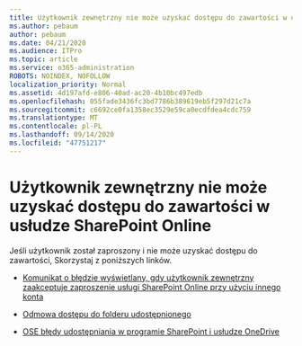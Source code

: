```yaml
---
title: Użytkownik zewnętrzny nie może uzyskać dostępu do zawartości w usłudze SharePoint Online
ms.author: pebaum
author: pebaum
ms.date: 04/21/2020
ms.audience: ITPro
ms.topic: article
ms.service: o365-administration
ROBOTS: NOINDEX, NOFOLLOW
localization_priority: Normal
ms.assetid: 4d197afd-e806-40ad-ac20-4b10bc497edb
ms.openlocfilehash: 055fade3436fc3bd7786b389619eb5f297d21c7a
ms.sourcegitcommit: c6692ce0fa1358ec3529e59ca0ecdfdea4cdc759
ms.translationtype: MT
ms.contentlocale: pl-PL
ms.lasthandoff: 09/14/2020
ms.locfileid: "47751217"
---
```

# <a name="external-user-is-unable-to-access-content-in-sharepoint-online"></a>Użytkownik zewnętrzny nie może uzyskać dostępu do zawartości w usłudze SharePoint Online

Jeśli użytkownik został zaproszony i nie może uzyskać dostępu do zawartości, Skorzystaj z poniższych linków.

- [Komunikat o błędzie wyświetlany, gdy użytkownik zewnętrzny zaakceptuje zaproszenie usługi SharePoint Online przy użyciu innego konta](https://docs.microsoft.com/sharepoint/support/sharing-and-permissions/error-when-external-user-accepts-an-invitation-by-using-another-account)

- [Odmowa dostępu do folderu udostępnionego](https://docs.microsoft.com/sharepoint/support/sharing-and-permissions/cannot-access-shared-folder)

- [OSE błędy udostępniania w programie SharePoint i usłudze OneDrive](https://docs.microsoft.com/sharepoint/sharepoint-onedrive-error-message)

